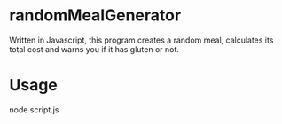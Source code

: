 # randomMealGenerator
Written in Javascript, this program creates a random meal, calculates its total cost and warns you if it has gluten or not. 

# Usage
node script.js
